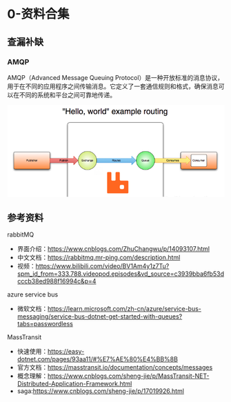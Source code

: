# 0-资料合集

## 查漏补缺
### AMQP
AMQP（Advanced Message Queuing Protocol）是一种开放标准的消息协议，用于在不同的应用程序之间传输消息。它定义了一套通信规则和格式，确保消息可以在不同的系统和平台之间可靠地传递。

![2024-10-19-08-09-29.png](./images/2024-10-19-08-09-29.png)


## 参考资料
rabbitMQ
- 界面介绍：https://www.cnblogs.com/ZhuChangwu/p/14093107.html
- 中文文档：https://rabbitmq.mr-ping.com/description.html
- 视频：https://www.bilibili.com/video/BV1Am4y1z7Tu?spm_id_from=333.788.videopod.episodes&vd_source=c3939bba6fb53dcccb38ed988f16994c&p=4

azure service bus
- 微软文档：https://learn.microsoft.com/zh-cn/azure/service-bus-messaging/service-bus-dotnet-get-started-with-queues?tabs=passwordless

MassTransit
- 快速使用：https://easy-dotnet.com/pages/93aa11/#%E7%AE%80%E4%BB%8B
- 官方文档：https://masstransit.io/documentation/concepts/messages
- 概念理解：https://www.cnblogs.com/sheng-jie/p/MassTransit-NET-Distributed-Application-Framework.html
- saga:https://www.cnblogs.com/sheng-jie/p/17019926.html



